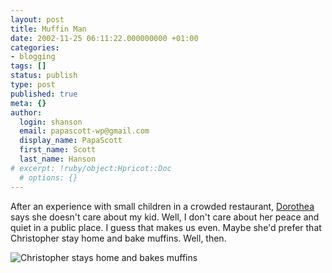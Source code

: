 ```yaml
---
layout: post
title: Muffin Man
date: 2002-11-25 06:11:22.000000000 +01:00
categories:
- blogging
tags: []
status: publish
type: post
published: true
meta: {}
author:
  login: shanson
  email: papascott-wp@gmail.com
  display_name: PapaScott
  first_name: Scott
  last_name: Hanson
# excerpt: !ruby/object:Hpricot::Doc
  # options: {}
---
```

<p>After an experience with small children in a crowded restaurant, <a href="http://www.yarinareth.net/caveatlector/archive/week_2002_11_24.html#e001092">Dorothea</a> says she doesn't care about my kid. Well, I don't care about her peace and quiet in a public place. I guess that makes us even. Maybe she'd prefer that Christopher stay home and bake muffins. Well, then.</p>
<p><img src="http://www.papascott.de/images/crhmuffin1102.jpg" border="0" alt="Christopher stays home and bakes muffins" title="Christopher stays home and bakes muffins" /></p>
